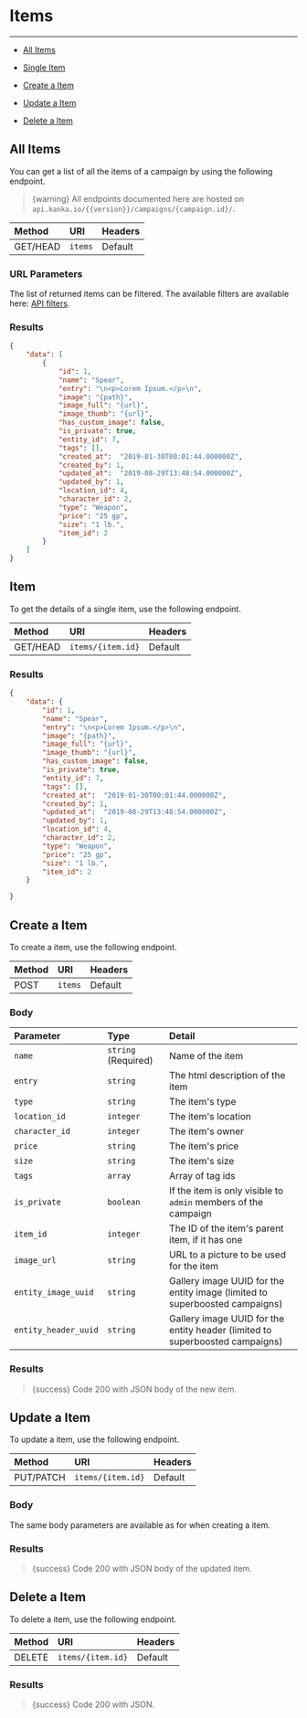 # Items

---

- [All Items](#all-items)

- [Single Item](#item)
- [Create a Item](#create-item)
- [Update a Item](#update-item)
- [Delete a Item](#delete-item)

<a name="all-items"></a>
## All Items

You can get a list of all the items of a campaign by using the following endpoint.

> {warning} All endpoints documented here are hosted on `api.kanka.io/{{version}}/campaigns/{campaign.id}/`.


| Method | URI | Headers |
| :- |   :-   |  :-  |
| GET/HEAD | `items` | Default |

### URL Parameters

The list of returned items can be filtered. The available filters are available here: <a href="/en/helpers/api-filters?type=item" target="_blank">API filters</a>.

### Results
```json
{
    "data": [
        {
            "id": 1,
            "name": "Spear",
            "entry": "\n<p>Lorem Ipsum.</p>\n",
            "image": "{path}",
            "image_full": "{url}",
            "image_thumb": "{url}",
            "has_custom_image": false,
            "is_private": true,
            "entity_id": 7,
            "tags": [],
            "created_at":  "2019-01-30T00:01:44.000000Z",
            "created_by": 1,
            "updated_at":  "2019-08-29T13:48:54.000000Z",
            "updated_by": 1,
            "location_id": 4,
            "character_id": 2,
            "type": "Weapon",
            "price": "25 gp",
            "size": "1 lb.",
            "item_id": 2
        }
    ]
}
```

<a name="item"></a>
## Item

To get the details of a single item, use the following endpoint.

| Method | URI | Headers |
| :- |   :-   |  :-  |
| GET/HEAD | `items/{item.id}` | Default |

### Results
```json
{
    "data": {
        "id": 1,
        "name": "Spear",
        "entry": "\n<p>Lorem Ipsum.</p>\n",
        "image": "{path}",
        "image_full": "{url}",
        "image_thumb": "{url}",
        "has_custom_image": false,
        "is_private": true,
        "entity_id": 7,
        "tags": [],
        "created_at":  "2019-01-30T00:01:44.000000Z",
        "created_by": 1,
        "updated_at":  "2019-08-29T13:48:54.000000Z",
        "updated_by": 1,
        "location_id": 4,
        "character_id": 2,
        "type": "Weapon",
        "price": "25 gp",
        "size": "1 lb.",
        "item_id": 2
    }

}
```


<a name="create-item"></a>
## Create a Item

To create a item, use the following endpoint.

| Method | URI | Headers |
| :- |   :-   |  :-  |
| POST | `items` | Default |

### Body

| Parameter | Type | Detail |
| :- |   :-   |  :-  |
| `name` | `string` (Required) | Name of the item |
| `entry` | `string` | The html description of the item |
| `type` | `string` | The item's type |
| `location_id` | `integer` | The item's location |
| `character_id` | `integer` | The item's owner |
| `price` | `string` | The item's price |
| `size` | `string` | The item's size |
| `tags` | `array` | Array of tag ids |
| `is_private` | `boolean` | If the item is only visible to `admin` members of the campaign |
| `item_id` | `integer` | The ID of the item's parent item, if it has one |
| `image_url` | `string` | URL to a picture to be used for the item |
| `entity_image_uuid` | `string` | Gallery image UUID for the entity image (limited to superboosted campaigns) |
| `entity_header_uuid` | `string` | Gallery image UUID for the entity header (limited to superboosted campaigns) |

### Results

> {success} Code 200 with JSON body of the new item.


<a name="update-item"></a>
## Update a Item

To update a item, use the following endpoint.

| Method | URI | Headers |
| :- |   :-   |  :-  |
| PUT/PATCH | `items/{item.id}` | Default |

### Body

The same body parameters are available as for when creating a item.

### Results

> {success} Code 200 with JSON body of the updated item.


<a name="delete-item"></a>
## Delete a Item

To delete a item, use the following endpoint.

| Method | URI | Headers |
| :- |   :-   |  :-  |
| DELETE | `items/{item.id}` | Default |

### Results

> {success} Code 200 with JSON.
